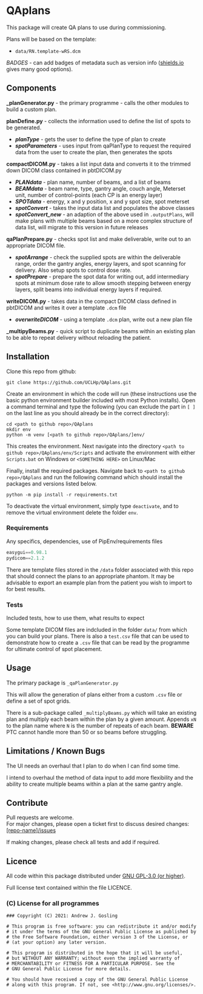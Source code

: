 # QAplans

This package will create QA plans to use during commissioning.

Plans will be based on the template:

- `data/RN.template-wRS.dcm`

_BADGES_ - can add badges of metadata such as version info ([shields.io](https://shields.io/) gives many good options).

## Components

**_planGenerator.py** - the primary programme - calls the other modules to build a custom plan.

**planDefine.py** - collects the information used to define the list of spots to be generated.

- **_planType_** - gets the user to define the type of plan to create
- **_spotParameters_** - uses input from qaPlanType to request the required data from the user to create the plan, then generates the spots

**compactDICOM.py** - takes a list input data and converts it to the trimmed down DICOM class contained in pbtDICOM.py

- **_PLANdata_** - plan name, number of beams, and a list of beams
- **_BEAMdata_** - beam name, type, gantry angle, couch angle, Meterset unit, number of control-points (each CP is an energy layer)
- **_SPOTdata_** - energy, x and y position, x and y spot size, spot meterset
- **_spotConvert_** - takes the input data list and populates the above classes
- **_spotConvert_new_** - an adaption of the above used in `.outputPlans`, will make plans with multiple beams based on a more complex structure of data list, will migrate to this version in future releases

**qaPlanPrepare.py** - checks spot list and make deliverable, write out to an appropriate DICOM file.

- **_spotArrange_** - check the supplied spots are within the deliverable range, order the gantry angles, energy layers, and spot scanning for delivery. Also setup spots to control dose rate.
- **_spotPrepare_** - prepare the spot data for writing out, add intermediary spots at minimum dose rate to allow smooth stepping between energy layers, split beams into individual energy layers if required.

**writeDICOM.py** - takes data in the compact DICOM class defined in pbtDICOM and writes it over a template `.dcm` file

- **_overwriteDICOM_** - using a template `.dcm` plan, write out a new plan file

**_multipyBeams.py** - quick script to duplicate beams within an existing plan to be able to repeat delivery without reloading the patient.

## Installation

Clone this repo from github:

```console
git clone https://github.com/UCLHp/QAplans.git
```

Create an environment in which the code will run (these instructions use the basic python environment builder included with most Python installs). Open a command terminal and type the following  (you can exclude the part in `[ ]` on the last line as you should already be in the correct directory):

```console
cd <path to github repo>/QAplans
mkdir env
python -m venv [<path to github repo>/QAplans/]env/
```

This creates the environment. Next navigate into the directory `<path to github repo>/QAplans/env/Scripts` and activate the environment with either `Scripts.bat` on Windows or `<SOMETHING HERE>` on Linux/Mac

Finally, install the required packages. Navigate back to `<path to github repo>/QAplans` and run the following command which should install the packages and versions listed below.

```console
python -m pip install -r requirements.txt
```

To deactivate the virtual environment, simply type `deactivate`, and to remove the virtual environment delete the folder `env`.

### Requirements

Any specifics, dependencies, use of PipEnv/requirements files

```python
easygui==0.98.1
pydicom==2.1.2
```

There are template files stored in the `/data` folder associated with this repo that should connect the plans to an appropriate phantom. It may be advisable to export an example plan from the patient you wish to import to for best results.

### Tests

Included tests, how to use them, what results to expect

Some template DICOM files are indcluded in the folder `data/` from which you can build your plans. There is also a `test.csv` file that can be used to demonstrate how to create a `.csv` file that can be read by the programme for ultimate control of spot placement.

## Usage

The primary package is `_qaPlanGenerator.py`

This will allow the generation of plans either from a custom `.csv` file or define a set of spot grids.

There is a sub-package called `_multiplyBeams.py` which will take an existing plan and multiply each beam within the plan by a given amount. Appends `xN` to the plan name where `N` is the number of repeats of each beam. **BEWARE** PTC cannot handle more than 50 or so beams before struggling.

## Limitations / Known Bugs

The UI needs an overhaul that I plan to do when I can find some time.

I intend to overhaul the method of data input to add more flexibility and the ability to create multiple beams within a plan at the same gantry angle.

## Contribute

Pull requests are welcome.<br>
For major changes, please open a ticket first to discuss desired changes: [[repo-name]/issues](http://github.com/UCLHp/QAplans/issues)

If making changes, please check all tests and add if required.

## Licence

All code within this package distributed under [GNU GPL-3.0 (or higher)](https://opensource.org/licenses/GPL-3.0).

Full license text contained within the file LICENCE.

### (C) License for all programmes

```
### Copyright (C) 2021: Andrew J. Gosling

# This program is free software: you can redistribute it and/or modify
# it under the terms of the GNU General Public License as published by
# the Free Software Foundation, either version 3 of the License, or
# (at your option) any later version.

# This program is distributed in the hope that it will be useful,
# but WITHOUT ANY WARRANTY; without even the implied warranty of
# MERCHANTABILITY or FITNESS FOR A PARTICULAR PURPOSE. See the
# GNU General Public License for more details.

# You should have received a copy of the GNU General Public License
# along with this program. If not, see <http://www.gnu.org/licenses/>.
```

